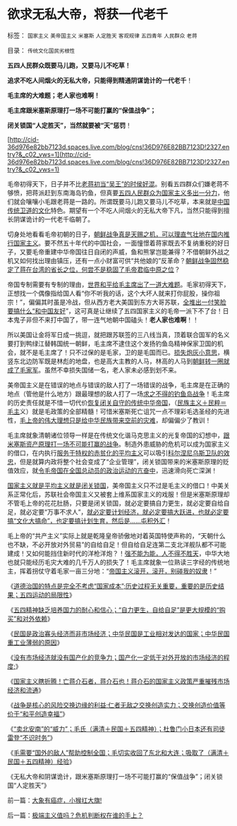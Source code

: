 # 欲求无私大帝，将获一代老千

标签： `国家主义` `美帝国主义` `米塞斯` `人定胜天` `客观规律` `五四青年` `人民群众` `老蒋` 

目录： `传统文化国民劣根性`

**五四人民群众既要马儿跑，又要马儿不吃草！**

**追求不吃人间烟火的无私大帝，只能得到精通阴谋诡计的一代老千**！

**毛主席的大难题；老人家也难啊！**

**毛主席跟米塞斯原理打一场不可能打赢的“保值战争”；**

**闭关锁国“人定胜天”，当然就要被“天”惩罚**！

[http://cid-36d976e82bb7123d.spaces.live.com/blog/cns!36D976E82BB7123D!2327.entry?&_c02_vws=1](http://cid-36d976e82bb7123d.spaces.live.com/blog/cns!36D976E82BB7123D!2327.entry?&_c02_vws=1)

毛帝初得天下，日子并不比[老蒋初当“吴王”的时侯好混](../../../2011/1/12/蒋日同归于尽,及伪满洲国；.md)。别看五四群众们嫌老蒋不够愤，把蒋派赶到东南海岛钓鱼，但真要[五四人民群众为国家主义多出一分力](../../../2010/9/25/进步的障碍可能是所谓的“人民群众”.md)，他们就会嚷嚷小毛跟老蒋是一路的。所谓既要马儿跑又要马儿不吃草，本来就是[中国传统卫道的文化](http://blog.sina.com.cn/s/blog_5563a64d0100kmkr.html)特色。期望有一个不吃人间烟火的无私大帝下凡，当然只能得到擅长阴谋诡计的一代老千临朝了。

切身处地看看毛帝初朝的日子，[朝鲜战争真是天赐之机，可以理直气壮地在国内推行国家主义](http://cid-36d976e82bb7123d.spaces.live.com/blog/cns!36D976E82BB7123D!1822.entry)。要不然五十年代的中国社会，一面憧憬着蒋家既去不复纳重税的好日子，又要毛帝重建中华帝国往日自闭的声威，鱼和熊掌岂能兼得？不借朝鲜外战之机又如何找出理由镇压，还有一点小财富可供“共他娘的”反革命？[朝鲜战争固然稳定了蒋在台湾的省长之位，何尝不是稳固了毛帝君临中原之位](../../../2011/1/17/杜鲁门小日本还有司徒雷登“不识时务”.md)？

帝国专制需要有专制的理由，[世界和平给毛主席出了一道大难题](../../../2010/10/27/民族主义是欧洲资本主义诞生的必要条件.md)。毛家初得天下，正想找一个偶像指给国人看“你不听我的话，这个大坏人就来打你屁股，操你祖宗！”，偏偏其时虽是冷战，但从西方老大美国到东方大哥苏联，[全堆出一付笑脸要搞什么“和中国友好](../../../2010/3/20/马丁神父定律：“合法侵犯人权”无赢家.md)”，这可真是让继续了五四国家主义的毛帝一派下不了台！日本鬼子非但不来打中国了，带一连气地朝中国磕头！**老人家也难啊**！！

所以美国让金将军日成一挑逗，就把跟苏联签的三八线当真，顶着联合国军的名义要打到鸭绿江替韩国统一朝鲜，毛主席不逮住这个发扬钓鱼岛精神保家卫国的机会，就不是毛主席了！只不过保的是毛家，卫的是毛国而已。[损失炮灰小意思](../../../2009/11/30/朝鲜战争数字游戏二三事.md)，横竖东北边防军既是林彪的地盘，也是高大主教的人马，林高的人马到[朝鲜转一圈就成了毛家军](../../../2009/8/5/罗马独裁官科尔涅尼乌斯.苏拉和他的近卫军.md)。虽然不幸损失国储一名，老人家未必感到划不来。

美帝国主义是在错误的地点与错误的敌人打了一场错误的战争，毛主席是在正确的地点（管他是什么地方）跟最理想的敌人打了一场[求之不得的钓鱼岛战争](../../../2010/10/4/罗马皇帝热衷钓鱼岛主义的原因.md)！毛主席的历史责任就是不惜一切代价[恢复闭关自守的传统中华帝国](../../../2009/9/28/中国怀旧复古的乌托邦传统文化.md)，（[民族主义＋民粹＝毛主](http://darthvad.blog.sohu.com/162357438.html)义）就是毛政策的全部精髓！可惜米塞斯死亡诅咒一点不理彩毛选圣经的先进性，[毛上帝的伟大理想只是给中华民族带来空前的灾难](../../../2009/8/4/城乡人口比例边际达成人道主义灾难的三个充分条件.md)，却偏偏少了教训！

毛主席就象清朝诸位领导一样是在传统文化谐马克思主义的光复帝国的幻想中，[跟米塞斯资产原理打一场不可能打赢的战争](../../../2011/1/4/米塞斯资本原理的死亡诅咒！.md)。制造外患威胁的危机可以成为国家主义的借口，在内执行[服务于特权的赤贫化的平均主义](../../../2010/9/13/武力不适于扩张而适于自卫.md)可以吸引[科尔涅尼乌斯卫队的效忠](../../../2009/8/5/罗马独裁官科尔涅尼乌斯.苏拉和他的近卫军.md)，但是就算内政将整个社会变成了“企业管理”，闭关锁国带来的米塞斯原理的贬值效应，就[令毛帝国在全国总动员的政治运动的亢奋中](../../../2009/9/30/永久性的全国全民总动员.md)，迅速滑向死亡深渊！

[国家主义就是平均主义就是闭关锁国](http://hi.baidu.com/darthchn/blog/item/eac2b5f575a28efd7609d7e7.html)，美帝国主义只不过是毛主义的借口！中美关系正常化后，苏联社会帝国主义又被套上维系国家主义的戏服！但是米塞斯原理却不管毛上帝的花花肚肠，只要是闭关锁国，就必定要搞自力更生，就必定要自给自足，就必定要“万事不求人”，[就必定要计划经济，就必定要搞大跃进，也就必定要搞“文化大搞命”，也定要搞计划生育，然后是……屯积外汇](http://hi.baidu.com/darthchn/blog/item/95314adfd09ec94694ee37e1.html)！

毛上帝的“共产主义”实际上就是乾隆皇帝骄傲地对着英国特使声称的，“天朝什么也不缺，不必开放对外贸易”的自给自足！但自给自足连第二支北洋舰队都不可能建成！又如何能挡住新时代的洋枪洋炮？！[强不能为能，人不得不胜天](../../../2009/5/1/人定胜天？马列唯心信仰对客观规律干预冲动.md)，中华大地也就只能经历毛灾大难的几千万人的损失了！毛主席就象一位熟读三字经的传统地主，挥着拐仗守着毛家一亩三分地：“[帝国主义滚开，滚开，别碰我的奴隶](../../../2009/12/25/自力更生国防建设是小农意识历史经验.md)！”



《[道德治国的特点是完全不考虑“国家成本”;历史过程无关重要，重要的是历史结果；五四运动的局限性](../../../2011/1/15/反思五四运动的局限性，道德治国不考虑国家成本；.md)》

《[五四精神缺乏培养国力的耐心和信心；“自力更生，自给自足”是更大规模的“购买”和对外依赖](../../../2011/1/15/战场优势一分钟，市场经济十年功.md)》

《[民国是政治寡头经济而非市场经济；中华民国是工业相对发达的国家；中华民国重工业薄弱的原因](../../../2011/1/16/民国是工业相对发达的寡头经济.md)》

《[没有市场经济就没有国产化的竞争力；国产化一定低于对外开放的市场经济的程度;](../../../2011/1/16/人类避免自相残杀灭绝的机理是国产化自给自足没有优势.md)》

《[国家主义瞎折腾！亡蒋介石者，蒋介石也！蒋介石的国家主义政策严重摧残市场经济和流通](../../../2011/1/16/亡蒋介石者，蒋介石也.md)》

《[战争是核心的风险交换边缘的利益;仁者无敌之交换创造实力；交换创造价值等价于“和平创造幸福”](../../../2011/1/17/仁者无敌之“交换创造实力=和平创造幸福”.md)》

《[“卖北安南”的“威力”；毛氏（满清＋民国＋五四精神）；杜鲁门小日本还有司徒雷登“不识时务”](../../../2011/1/17/杜鲁门小日本还有司徒雷登“不识时务”.md)》

《[毛需要“国外的敌人”帮助控制全国；毛切实收回了东北和大连；吸取了（满清＋民国＋五四精神）经验](../../../2011/1/17/唱戏的需要一个大花脸.md)》

《无私大帝和阴谋诡计，跟米塞斯原理打一场不可能打赢的“保值战争”；闭关锁国“人定胜天”》

前一篇：[大象有癌症，小猴扛大旗!](../../../2011/1/18/大象有癌症，小猴扛大旗!.md)

后一篇：[极端主义值吗？危机判断权在谁的手上？](../../../2011/1/18/极端主义值吗？危机判断权在谁的手上？.md)